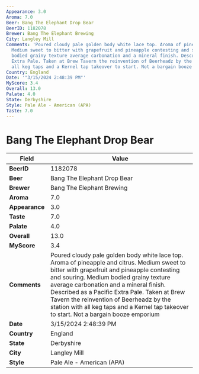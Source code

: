 ```yaml
---
Appearance: 3.0
Aroma: 7.0
Beer: Bang The Elephant Drop Bear
BeerID: 1182078
Brewer: Bang The Elephant Brewing
City: Langley Mill
Comments: 'Poured cloudy pale golden body white lace top. Aroma of pineapple and citrus.
  Medium sweet to bitter with grapefruit and pineapple contesting and souring. Medium
  bodied grainy texture average carbonation and a mineral finish. Described as a Pacific
  Extra Pale. Taken at Brew Tavern the reinvention of Beerheadz by the station with
  all keg taps and a Kernel tap takeover to start. Not a bargain booze emporium '
Country: England
Date: '"3/15/2024 2:48:39 PM"'
MyScore: 3.4
Overall: 13.0
Palate: 4.0
State: Derbyshire
Style: Pale Ale - American (APA)
Taste: 7.0
---
```


# Bang The Elephant Drop Bear

| Field         | Value |
|---------------|-------|
| **BeerID** | 1182078 |
| **Beer** | Bang The Elephant Drop Bear |
| **Brewer** | Bang The Elephant Brewing |
| **Aroma** | 7.0 |
| **Appearance** | 3.0 |
| **Taste** | 7.0 |
| **Palate** | 4.0 |
| **Overall** | 13.0 |
| **MyScore** | 3.4 |
| **Comments** | Poured cloudy pale golden body white lace top. Aroma of pineapple and citrus. Medium sweet to bitter with grapefruit and pineapple contesting and souring. Medium bodied grainy texture average carbonation and a mineral finish. Described as a Pacific Extra Pale. Taken at Brew Tavern the reinvention of Beerheadz by the station with all keg taps and a Kernel tap takeover to start. Not a bargain booze emporium  |
| **Date** | 3/15/2024 2:48:39 PM |
| **Country** | England |
| **State** | Derbyshire |
| **City** | Langley Mill |
| **Style** | Pale Ale - American (APA) |
